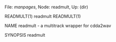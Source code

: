 File: *manpages*,  Node: readmult,  Up: (dir)

READMULT(1)                        readmult                        READMULT(1)



NAME
       readmult - a multitrack wrapper for cdda2wav

SYNOPSIS
       readmult <track a> <title a> <track b> <title b> ...

DESCRIPTION
       readmult  allows  simultaneous extraction and naming of multiple tracks
       with cdda2wav

SEE ALSO
       cdda2wav(1)

AUTHOR
       cdda2was was written by Joerg Schilling <js@cs.tu-berlin.de>  and  oth‐
       ers.

       This  describes  the  program  as shipped with cdrkit, see This manpage
       describes the program implementation of  readmult  as  shipped  by  the
       cdrkit distribution. See http://alioth.debian.org/projects/debburn/ for
       details. It is a spinoff from the original program distributed  by  the
       cdrtools  project. However, the cdrtools developers are not involved in
       the development of this spinoff and therefore shall not be made respon‐
       sible  for any problem caused by it. Do not try to get support for this
       program by contacting the original authors.

       If you have support questions, send them to

       debburn-devel@lists.alioth.debian.org

       If you have definitely found a bug, send a mail to this list or to

       submit@bugs.debian.org

       writing at least a short description into  the  Subject  and  "Package:
       cdrkit" into the first line of the mail body.

       This  manual  page  was  written  by Oleksandr Moskalenko <malex@tagan‐
       cha.org>, for the Debian GNU/Linux system.  It may  be  used  by  other
       distributions without contacting the author.  Any mistakes or omissions
       in the manual page are my fault; inquiries about or corrections to this
       manual page should be directed to me (and not to the primary author).



                         Tue Feb 15 12:34:06 MST 2005              READMULT(1)
